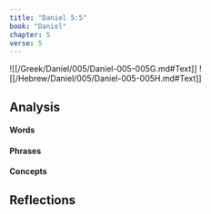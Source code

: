```yaml
---
title: "Daniel 5:5"
book: "Daniel"
chapter: 5
verse: 5
---
```

![[/Greek/Daniel/005/Daniel-005-005G.md#Text]]
![[/Hebrew/Daniel/005/Daniel-005-005H.md#Text]]

## Analysis

#### Words

#### Phrases

#### Concepts

## Reflections
